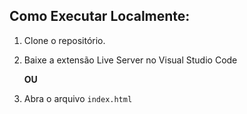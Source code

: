 ## Como Executar Localmente:

1. Clone o repositório.
2. Baixe a extensão Live Server no Visual Studio Code
   
   **OU**
   
4. Abra o arquivo `index.html`

